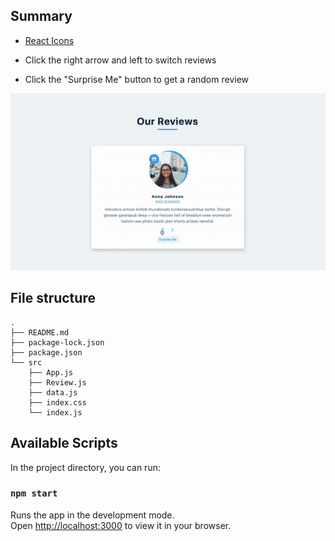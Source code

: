 ## Summary

- [React Icons](https://react-icons.github.io/react-icons)

- Click the right arrow and left to switch reviews

- Click the "Surprise Me" button to get a random review

![](./public/03-reviews.gif)

## File structure

```
.
├── README.md
├── package-lock.json
├── package.json
└── src
    ├── App.js
    ├── Review.js
    ├── data.js
    ├── index.css
    └── index.js

```

## Available Scripts

In the project directory, you can run:

### `npm start`

Runs the app in the development mode.\
Open [http://localhost:3000](http://localhost:3000) to view it in your browser.
